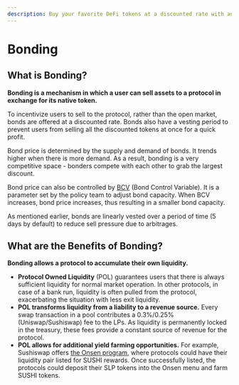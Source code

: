 ```yaml
---
description: Buy your favorite DeFi tokens at a discounted rate with another asset.
---
```


# Bonding

## What is Bonding?

**Bonding is a mechanism in which a user can sell assets to a protocol in exchange for its native token.**

To incentivize users to sell to the protocol, rather than the open market, bonds are offered at a discounted rate. Bonds also have a vesting period to prevent users from selling all the discounted tokens at once for a quick profit.  
  
Bond price is determined by the supply and demand of bonds. It trends higher when there is more demand. As a result, bonding is a very competitive space - bonders compete with each other to grab the largest discount.

Bond price can also be controlled by [BCV](https://docs.olympusdao.finance/references/glossary#bcv) \(Bond Control Variable\). It is a parameter set by the policy team to adjust bond capacity. When BCV increases, bond price increases, thus resulting in a smaller bond capacity.

As mentioned earlier, bonds are linearly vested over a period of time \(5 days by default\) to reduce sell pressure due to arbitrages.

## **What are the Benefits of Bonding?** 

**Bonding allows a protocol to accumulate their own liquidity.**  

* **Protocol Owned Liquidity** \(POL\) guarantees users that there is always sufficient liquidity for normal market operation. In other protocols, in case of a bank run, liquidity is often pulled from the protocol, exacerbating the situation with less exit liquidity.  
* **POL transforms liquidity from a liability to a revenue source.** Every swap transaction in a pool contributes a 0.3%/0.25% \(Uniswap/Sushiswap\) fee to the LPs. As liquidity is permanently locked in the treasury, these fees provide a constant source of revenue for the protocol. 
* **POL allows for additional yield farming opportunities.** For example, Sushiswap offers [the Onsen program](https://docs.sushi.com/products/yield-farming/what-is-onsen), where protocols could have their liquidity pair listed for SUSHI rewards. Once successfully listed, the protocols could deposit their SLP tokens into the Onsen menu and farm SUSHI tokens.

